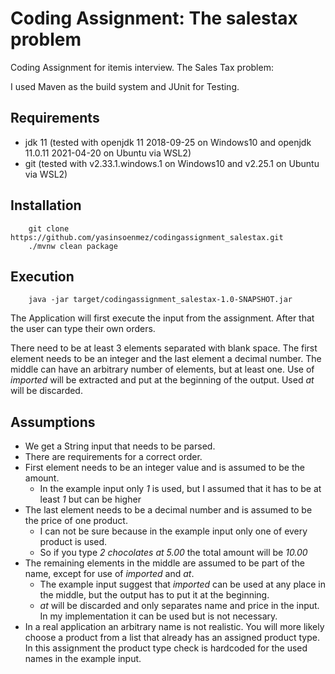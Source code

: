 # Coding Assignment: The salestax problem
Coding Assignment for itemis interview. The Sales Tax problem:

I used Maven as the build system and JUnit for Testing. 

## Requirements
- jdk 11 (tested with openjdk 11 2018-09-25 on Windows10 and openjdk 11.0.11 2021-04-20 on Ubuntu via WSL2)
- git (tested with v2.33.1.windows.1 on Windows10 and v2.25.1 on Ubuntu via WSL2)

## Installation
```shell
    git clone https://github.com/yasinsoenmez/codingassignment_salestax.git
    ./mvnw clean package
```

## Execution
```shell
    java -jar target/codingassignment_salestax-1.0-SNAPSHOT.jar 
```
The Application will first execute the input from the assignment.
After that the user can type their own orders. 

There need to be at least 3 elements separated with blank space.
The first element needs to be an integer and the last element a decimal number. 
The middle can have an arbitrary number of elements, but at least one. Use of *imported* will 
be extracted and put at the beginning of the output. Used *at* will be discarded.

## Assumptions
- We get a String input that needs to be parsed.
- There are requirements for a correct order.
- First element needs to be an integer value and is assumed to be the amount.
  - In the example input only *1* is used, but I assumed that it has to be at least *1* but can be higher
- The last element needs to be a decimal number and is assumed to be the price of one product.
  - I can not be sure because in the example input only one of every product is used.
  - So if you type *2 chocolates at 5.00* the total amount will be *10.00*
- The remaining elements in the middle are assumed to be part of the name, except for use of *imported* and *at*.
  - The example input suggest that *imported* can be used at any place in the middle, but the output has to put it at the beginning.
  - *at* will be discarded and only separates name and price in the input. In my implementation it can be used but is not necessary.
- In a real application an arbitrary name is not realistic. You will more likely choose a product from a list that already has an assigned product type. In this assignment the product type check is hardcoded for the used names in the example input.